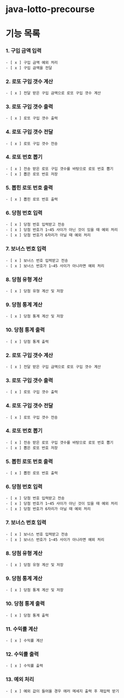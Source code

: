 # java-lotto-precourse


# 기능 목록

### 1. 구입 금액 입력
    - [ x ] 구입 금액 예외 처리
    - [ x ] 구입 금액을 전달 

### 2. 로또 구입 갯수 계산
    - [ x ] 전달 받은 구입 금액으로 로또 구입 갯수 계산

### 3. 로또 구입 갯수 출력
    - [ x ] 로또 구입 갯수 출력 

### 4. 로또 구입 갯수 전달
    - [ x ] 로또 구입 갯수 전송 

### 4. 로또 번호 뽑기
    - [ x ] 전송 받은 로또 구입 갯수를 바탕으로 로또 번호 뽑기
    - [ x ] 뽑은 로또 번호 저장 

### 5. 뽑힌 로또 번호 출력
    - [ x ] 뽑힌 로또 번호 출력

### 6. 당첨 번호 입력
    - [ x ] 당첨 번호 입력받고 전송 
    - [ x ] 당첨 번호가 1~45 사이가 아닌 것이 있을 때 예외 처리
    - [ x ] 당첨 번호가 6자리가 아닐 때 예외 처리

### 7. 보너스 번호 입력
    - [ x ] 보너스 번호 입력받고 전송 
    - [ x ] 보너스 번호가 1~45 사이가 아니라면 예외 처리

### 8. 당첨 유형 계산
    - [ x ] 당첨 유형 계산 및 저장 

### 9. 당첨 통계 계산
    - [ x ] 당첨 통계 계산 및 저장 

### 10. 당첨 통계 출력
    - [ x ] 당첨 통계 출력 

### 2. 로또 구입 갯수 계산
    - [ x ] 전달 받은 구입 금액으로 로또 구입 갯수 계산

### 3. 로또 구입 갯수 출력
    - [ x ] 로또 구입 갯수 출력 

### 4. 로또 구입 갯수 전달
    - [ x ] 로또 구입 갯수 전송 

### 4. 로또 번호 뽑기
    - [ x ] 전송 받은 로또 구입 갯수를 바탕으로 로또 번호 뽑기
    - [ x ] 뽑은 로또 번호 저장 

### 5. 뽑힌 로또 번호 출력
    - [ x ] 뽑힌 로또 번호 출력

### 6. 당첨 번호 입력
    - [ x ] 당첨 번호 입력받고 전송 
    - [ x ] 당첨 번호가 1~45 사이가 아닌 것이 있을 때 예외 처리
    - [ x ] 당첨 번호가 6자리가 아닐 때 예외 처리

### 7. 보너스 번호 입력
    - [ x ] 보너스 번호 입력받고 전송 
    - [ x ] 보너스 번호가 1~45 사이가 아니라면 예외 처리

### 8. 당첨 유형 계산
    - [ x ] 당첨 유형 계산 및 저장 

### 9. 당첨 통계 계산
    - [ x ] 당첨 통계 계산 및 저장 

### 10. 당첨 통계 출력
    - [ x ] 당첨 통계 출력

### 11. 수익률 계산
    - [ x ] 수익률 계산

### 12. 수익률 출력
    - [ x ] 수익률 출력 
### 13. 예외 처리
    - [ x ] 예외 값이 들어올 경우 에러 메세지 출력 후 재입력 받기 
